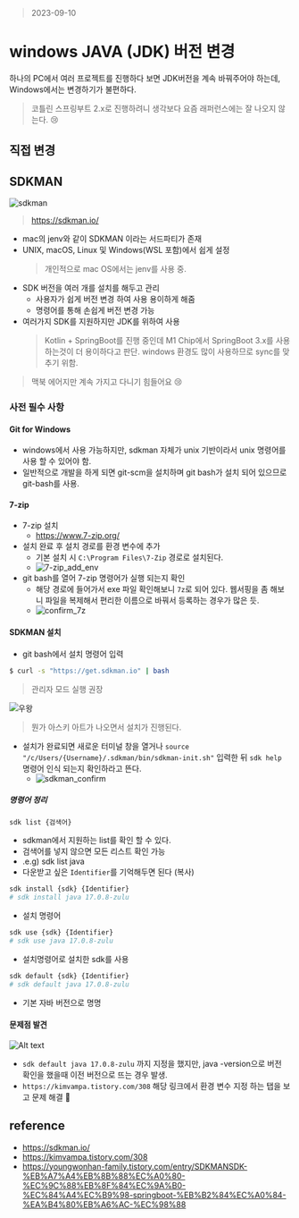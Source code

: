 > 2023-09-10

# windows JAVA (JDK) 버전 변경

하나의 PC에서 여러 프로젝트를 진행하다 보면 JDK버전을 계속 바꿔주어야 하는데, Windows에서는 변경하기가 불편하다.

> 코틀린 스프링부트 2.x로 진행하려니 생각보다 요즘 래퍼런스에는 잘 나오지 않는다. 😢

## 직접 변경

## SDKMAN

![sdkman](image.png)

> https://sdkman.io/

-   mac의 jenv와 같이 SDKMAN 이라는 서드파티가 존재
-   UNIX, macOS, Linux 및 Windows(WSL 포함)에서 쉽게 설정
    > 개인적으로 mac OS에서는 jenv를 사용 중.
-   SDK 버전을 여러 개를 설치를 해두고 관리
    -   사용자가 쉽게 버전 변경 하여 사용 용이하게 해줌
    -   명령어를 통해 손쉽게 버전 변경 가능
-   여러가지 SDK를 지원하지만 JDK를 위하여 사용
    > Kotlin + SpringBoot를 진행 중인데 M1 Chip에서 SpringBoot 3.x를 사용하는것이 더 용이하다고 판단. windows 환경도 많이 사용하므로 sync를 맞추기 위함.

> 맥북 에어지만 계속 가지고 다니기 힘들어요 😢

### 사전 필수 사항

#### Git for Windows

-   windows에서 사용 가능하지만, sdkman 자체가 unix 기반이라서 unix 명령어를 사용 할 수 있어야 함.
-   일반적으로 개발을 하게 되면 git-scm을 설치하며 git bash가 설치 되어 있으므로 git-bash를 사용.

#### 7-zip

-   7-zip 설치
    -   https://www.7-zip.org/
-   설치 완료 후 설치 경로를 환경 변수에 추가
    -   기본 설치 시 `C:\Program Files\7-Zip` 경로로 설치된다.
    -   ![7-zip_add_env](image-1.png)
-   git bash를 열어 7-zip 명령어가 실행 되는지 확인
    -   해당 경로에 들어가서 exe 파일 확인해보니 `7z`로 되어 있다. 웹서핑을 좀 해보니 파일을 복제해서 편리한 이름으로 바꿔서 등록하는 경우가 많은 듯.
    -   ![confirm_7z](image-3.png)

#### SDKMAN 설치

-   git bash에서 설치 명령어 입력

```bash
$ curl -s "https://get.sdkman.io" | bash
```

> 관리자 모드 실행 권장

![우왕](image-4.png)

> 뭔가 아스키 아트가 나오면서 설치가 진행된다.

-   설치가 완료되면 새로운 터미널 창을 열거나 `source "/c/Users/{Username}/.sdkman/bin/sdkman-init.sh"` 입력한 뒤 `sdk help` 명령어 인식 되는지 확인하라고 뜬다.
    -   ![sdkman_confirm](image-5.png)

##### 명령어 정리

```bash
sdk list {검색어}
```

-   sdkman에서 지원하는 list를 확인 할 수 있다.
-   검색어를 넣지 않으면 모든 리스트 확인 가능
-   .e.g) sdk list java
-   다운받고 싶은 `Identifier`를 기억해두면 된다 (복사)

```bash
sdk install {sdk} {Identifier}
# sdk install java 17.0.8-zulu
```

-   설치 명령어

```bash
sdk use {sdk} {Identifier}
# sdk use java 17.0.8-zulu
```

-   설치명령어로 설치한 sdk를 사용

```bash
sdk default {sdk} {Identifier}
# sdk default java 17.0.8-zulu
```

-   기본 자바 버전으로 명명

#### 문제점 발견

![Alt text](image-6.png)

-   `sdk default java 17.0.8-zulu` 까지 지정을 했지만, java -version으로 버전 확인을 했을때 이전 버전으로 뜨는 경우 발생.
-   `https://kimvampa.tistory.com/308` 해당 링크에서 환경 변수 지정 하는 탭을 보고 문제 해결 🤞

## reference

-   https://sdkman.io/
-   https://kimvampa.tistory.com/308
-   https://youngwonhan-family.tistory.com/entry/SDKMANSDK-%EB%A7%A4%EB%8B%88%EC%A0%80-%EC%9C%88%EB%8F%84%EC%9A%B0-%EC%84%A4%EC%B9%98-springboot-%EB%B2%84%EC%A0%84-%EA%B4%80%EB%A6%AC-%EC%98%88
